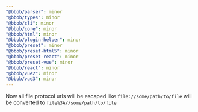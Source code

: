 ```yaml
---
"@bbob/parser": minor
"@bbob/types": minor
"@bbob/cli": minor
"@bbob/core": minor
"@bbob/html": minor
"@bbob/plugin-helper": minor
"@bbob/preset": minor
"@bbob/preset-html5": minor
"@bbob/preset-react": minor
"@bbob/preset-vue": minor
"@bbob/react": minor
"@bbob/vue2": minor
"@bbob/vue3": minor
---
```


Now all file protocol urls will be escaped like `file://some/path/to/file` will be converted to `file%3A//some/path/to/file`
